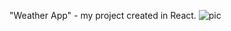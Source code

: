 "Weather App" - my project created in React.
![pic](https://user-images.githubusercontent.com/96244449/184898728-2d6db8bd-48c0-4f05-a977-d16b1a5be071.jpg)